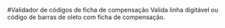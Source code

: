 #Validador de códigos de ficha de compensação
Valida linha digitável ou código de barras de oleto com ficha de compensação.
